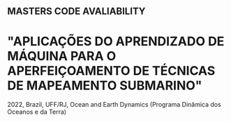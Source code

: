## MASTERS CODE AVALIABILITY
# "APLICAÇÕES DO APRENDIZADO DE MÁQUINA PARA O APERFEIÇOAMENTO DE TÉCNICAS DE MAPEAMENTO SUBMARINO"
2022, Brazil, UFF/RJ, Ocean and Earth Dynamics (Programa Dinâmica dos Oceanos e da Terra)

